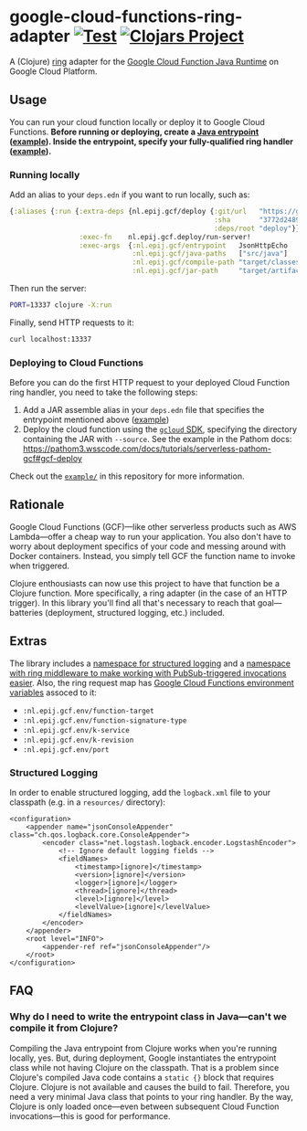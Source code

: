 # google-cloud-functions-ring-adapter [![Test](https://github.com/pepijn/google-cloud-functions-clojure/actions/workflows/test.yml/badge.svg)](https://github.com/pepijn/google-cloud-functions-clojure/actions/workflows/test.yml) [![Clojars Project](https://img.shields.io/clojars/v/nl.epij/google-cloud-functions-ring-adapter.svg)](https://clojars.org/nl.epij/google-cloud-functions-ring-adapter)

A (Clojure) [ring](https://github.com/ring-clojure/ring) adapter for the [Google Cloud Function Java Runtime](https://cloud.google.com/functions/docs/concepts/java-runtime) on Google Cloud Platform.

## Usage

You can run your cloud function locally or deploy it to Google Cloud Functions.
**Before running or deploying, create a [Java entrypoint](https://cloud.google.com/functions/docs/writing#structuring_source_code) ([example](https://github.com/pepijn/google-cloud-functions-clojure/blob/master/example/src/java/JsonHttpEcho.java)).
Inside the entrypoint, specify your fully-qualified ring handler ([example](https://github.com/pepijn/google-cloud-functions-clojure/blob/f0ed93a7347a35923c3c3f065b9a2d8f145766dc/example/src/java/JsonHttpEcho.java#L5)).**

### Running locally

Add an alias to your `deps.edn` if you want to run locally, such as:

```clojure
{:aliases {:run {:extra-deps {nl.epij.gcf/deploy {:git/url   "https://github.com/pepijn/google-cloud-functions-clojure"
                                                  :sha       "3772d2489d8f590df1b28b87a70d364b6311a0cd"
                                                  :deps/root "deploy"}}
                 :exec-fn    nl.epij.gcf.deploy/run-server!
                 :exec-args  {:nl.epij.gcf/entrypoint   JsonHttpEcho
                              :nl.epij.gcf/java-paths   ["src/java"]
                              :nl.epij.gcf/compile-path "target/classes"
                              :nl.epij.gcf/jar-path     "target/artifacts/application.jar"}}}}
```

Then run the server:

```bash
PORT=13337 clojure -X:run
```

Finally, send HTTP requests to it:
```bash
curl localhost:13337
```

### Deploying to Cloud Functions

Before you can do the first HTTP request to your deployed Cloud Function ring handler, you need to take the following steps:

1. Add a JAR assemble alias in your `deps.edn` file that specifies the entrypoint mentioned above ([example](https://github.com/pepijn/google-cloud-functions-clojure/blob/dd081026461daa18d24a38b83404a75918d7b11a/example/deps.edn#L15-L22))
1. Deploy the cloud function using the [`gcloud` SDK](https://cloud.google.com/sdk/), specifying the directory containing the JAR with `--source`. See the example in the Pathom docs: https://pathom3.wsscode.com/docs/tutorials/serverless-pathom-gcf#gcf-deploy

Check out the [`example/`](https://github.com/pepijn/google-cloud-functions-clojure/tree/master/example) in this repository for more information.


## Rationale

Google Cloud Functions (GCF)—like other serverless products such as AWS Lambda—offer a cheap way to run your application.
You also don't have to worry about deployment specifics of your code and messing around with Docker containers.
Instead, you simply tell GCF the function name to invoke when triggered.

Clojure enthousiasts can now use this project to have that function be a Clojure function.
More specifically, a ring adapter (in the case of an HTTP trigger).
In this library you'll find all that's necessary to reach that goal—batteries (deployment, structured logging, etc.) included.

## Extras

The library includes a [namespace for structured logging](src/clojure/nl/epij/gcf/log.clj) and a [namespace with ring middleware to make working with PubSub-triggered invocations easier](src/clojure/nl/epij/pubsub/middleware.clj). Also, the ring request map has [Google Cloud Functions environment variables](https://cloud.google.com/functions/docs/env-var#newer_runtimes) assoced to it:

- `:nl.epij.gcf.env/function-target`
- `:nl.epij.gcf.env/function-signature-type`
- `:nl.epij.gcf.env/k-service`
- `:nl.epij.gcf.env/k-revision`
- `:nl.epij.gcf.env/port`

### Structured Logging

In order to enable structured logging, add the `logback.xml` file to your classpath (e.g. in a `resources/` directory):

```
<configuration>
    <appender name="jsonConsoleAppender" class="ch.qos.logback.core.ConsoleAppender">
        <encoder class="net.logstash.logback.encoder.LogstashEncoder">
            <!-- Ignore default logging fields -->
            <fieldNames>
                <timestamp>[ignore]</timestamp>
                <version>[ignore]</version>
                <logger>[ignore]</logger>
                <thread>[ignore]</thread>
                <level>[ignore]</level>
                <levelValue>[ignore]</levelValue>
            </fieldNames>
        </encoder>
    </appender>
    <root level="INFO">
        <appender-ref ref="jsonConsoleAppender"/>
    </root>
</configuration>
```

## FAQ

### Why do I need to write the entrypoint class in Java—can't we compile it from Clojure?

Compiling the Java entrypoint from Clojure works when you're running locally, yes.
But, during deployment, Google instantiates the entrypoint class while not having Clojure on the classpath.
That is a problem since Clojure's compiled Java code contains a `static {}` block that requires Clojure.
Clojure is not available and causes the build to fail.
Therefore, you need a very minimal Java class that points to your ring handler.
By the way, Clojure is only loaded once—even between subsequent Cloud Function invocations—this is good for performance.
